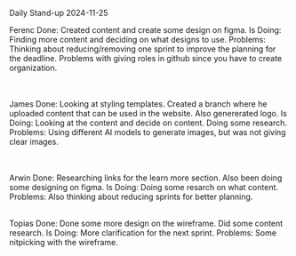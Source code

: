 Daily Stand-up 2024-11-25

Ferenc
Done: Created content and create some design on figma. 
Is Doing: Finding more content and deciding on what designs to use.
Problems: Thinking about reducing/removing one sprint to improve the planning for the deadline. Problems with giving roles in github since you have to create organization.

<br /><br />
James
Done: Looking at styling templates. Created a branch where he uploaded content that can be used in the website. Also genererated logo.
Is Doing: Looking at the content and decide on content. Doing some research.
Problems: Using different AI models to generate images, but was not giving clear images. 

<br /><br />
Arwin
Done: Researching links for the learn more section. Also been doing some designing on figma.
Is Doing: Doing some resarch on what content. 
Problems: Also thinking about reducing sprints for better planning.
<br /><br />

Topias 
Done: Done some more design on the wireframe. Did some content research. 
Is Doing: More clarification for the next sprint.
Problems: Some nitpicking with the wireframe.

